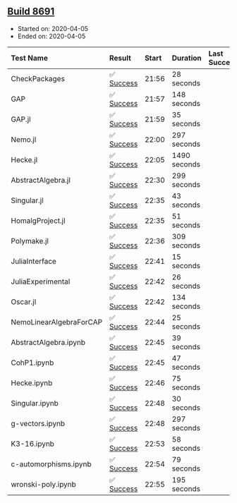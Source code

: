 ## [Build 8691](https://oscarci.mathematik.uni-kl.de/job/oscar/8691/)

* Started on: 2020-04-05
* Ended on: 2020-04-05

| Test Name    | Result | Start | Duration | Last Success | First Failure |
|:-------------|:-------|:------|:---------|:-------------|:--------------|
| CheckPackages | ✅ [Success](https://oscarci.mathematik.uni-kl.de/job/oscar/8691/artifact/logs/build-8691/CheckPackages.log) | 21:56 | 28 seconds |  |  |
| GAP | ✅ [Success](https://oscarci.mathematik.uni-kl.de/job/oscar/8691/artifact/logs/build-8691/GAP.log) | 21:57 | 148 seconds |  |  |
| GAP.jl | ✅ [Success](https://oscarci.mathematik.uni-kl.de/job/oscar/8691/artifact/logs/build-8691/GAP.jl.log) | 21:59 | 35 seconds |  |  |
| Nemo.jl | ✅ [Success](https://oscarci.mathematik.uni-kl.de/job/oscar/8691/artifact/logs/build-8691/Nemo.jl.log) | 22:00 | 297 seconds |  |  |
| Hecke.jl | ✅ [Success](https://oscarci.mathematik.uni-kl.de/job/oscar/8691/artifact/logs/build-8691/Hecke.jl.log) | 22:05 | 1490 seconds |  |  |
| AbstractAlgebra.jl | ✅ [Success](https://oscarci.mathematik.uni-kl.de/job/oscar/8691/artifact/logs/build-8691/AbstractAlgebra.jl.log) | 22:30 | 299 seconds |  |  |
| Singular.jl | ✅ [Success](https://oscarci.mathematik.uni-kl.de/job/oscar/8691/artifact/logs/build-8691/Singular.jl.log) | 22:35 | 43 seconds |  |  |
| HomalgProject.jl | ✅ [Success](https://oscarci.mathematik.uni-kl.de/job/oscar/8691/artifact/logs/build-8691/HomalgProject.jl.log) | 22:35 | 51 seconds |  |  |
| Polymake.jl | ✅ [Success](https://oscarci.mathematik.uni-kl.de/job/oscar/8691/artifact/logs/build-8691/Polymake.jl.log) | 22:36 | 309 seconds |  |  |
| JuliaInterface | ✅ [Success](https://oscarci.mathematik.uni-kl.de/job/oscar/8691/artifact/logs/build-8691/JuliaInterface.log) | 22:41 | 15 seconds |  |  |
| JuliaExperimental | ✅ [Success](https://oscarci.mathematik.uni-kl.de/job/oscar/8691/artifact/logs/build-8691/JuliaExperimental.log) | 22:42 | 26 seconds |  |  |
| Oscar.jl | ✅ [Success](https://oscarci.mathematik.uni-kl.de/job/oscar/8691/artifact/logs/build-8691/Oscar.jl.log) | 22:42 | 134 seconds |  |  |
| NemoLinearAlgebraForCAP | ✅ [Success](https://oscarci.mathematik.uni-kl.de/job/oscar/8691/artifact/logs/build-8691/NemoLinearAlgebraForCAP.log) | 22:44 | 25 seconds |  |  |
| AbstractAlgebra.ipynb | ✅ [Success](https://oscarci.mathematik.uni-kl.de/job/oscar/8691/artifact/logs/build-8691/AbstractAlgebra.ipynb.log) | 22:45 | 39 seconds |  |  |
| CohP1.ipynb | ✅ [Success](https://oscarci.mathematik.uni-kl.de/job/oscar/8691/artifact/logs/build-8691/CohP1.ipynb.log) | 22:45 | 47 seconds |  |  |
| Hecke.ipynb | ✅ [Success](https://oscarci.mathematik.uni-kl.de/job/oscar/8691/artifact/logs/build-8691/Hecke.ipynb.log) | 22:46 | 75 seconds |  |  |
| Singular.ipynb | ✅ [Success](https://oscarci.mathematik.uni-kl.de/job/oscar/8691/artifact/logs/build-8691/Singular.ipynb.log) | 22:48 | 30 seconds |  |  |
| g-vectors.ipynb | ✅ [Success](https://oscarci.mathematik.uni-kl.de/job/oscar/8691/artifact/logs/build-8691/g-vectors.ipynb.log) | 22:48 | 297 seconds |  |  |
| K3-16.ipynb | ✅ [Success](https://oscarci.mathematik.uni-kl.de/job/oscar/8691/artifact/logs/build-8691/K3-16.ipynb.log) | 22:53 | 58 seconds |  |  |
| c-automorphisms.ipynb | ✅ [Success](https://oscarci.mathematik.uni-kl.de/job/oscar/8691/artifact/logs/build-8691/c-automorphisms.ipynb.log) | 22:54 | 79 seconds |  |  |
| wronski-poly.ipynb | ✅ [Success](https://oscarci.mathematik.uni-kl.de/job/oscar/8691/artifact/logs/build-8691/wronski-poly.ipynb.log) | 22:55 | 195 seconds |  |  |

